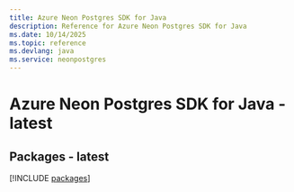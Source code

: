 ```yaml
---
title: Azure Neon Postgres SDK for Java
description: Reference for Azure Neon Postgres SDK for Java
ms.date: 10/14/2025
ms.topic: reference
ms.devlang: java
ms.service: neonpostgres
---
```

# Azure Neon Postgres SDK for Java - latest
## Packages - latest
[!INCLUDE [packages](neon-postgres-index.md)]